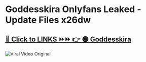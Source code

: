 
 # Goddesskira Onlyfans Leaked - Update Files x26dw

## <h2><a href="https://clipsfans.com/Goddesskira&ref=git">🔗 Click to LINKS ⏩⏩ 👉 🟢 Goddesskira </a></h2>

<a href="https://clipsfans.com/Goddesskira&ref=git" rel="nofollow" data-target="animated-image.originalLink"><img src="https://i.ibb.co.com/xMMVF88/686577567.gif" alt="Viral Video Original" style="max-width: 100%; display: inline-block;" data-target="animated-image.originalImage"></a>

